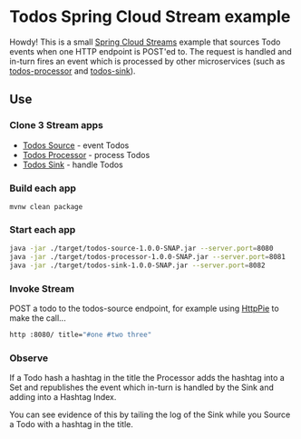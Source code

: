 # Todos Spring Cloud Stream example

Howdy!  This is a small [Spring Cloud Streams](https://cloud.spring.io/spring-cloud-stream/) example that sources Todo events when one HTTP endpoint is POST'ed to.  The request is handled and in-turn fires an event which is processed by other microservices (such as [todos-processor](https://github.com/corbtastik/todos-processor) and [todos-sink](https://github.com/corbtastik/todos-sink)).

## Use

### Clone 3 Stream apps

* [Todos Source](https://github.com/corbtastik/todos-source) - event Todos
* [Todos Processor](https://github.com/corbtastik/todos-processor) - process Todos
* [Todos Sink](https://github.com/corbtastik/todos-sink) - handle Todos

### Build each app

``mvnw clean package``

### Start each app

```bash
java -jar ./target/todos-source-1.0.0-SNAP.jar --server.port=8080
java -jar ./target/todos-processor-1.0.0-SNAP.jar --server.port=8081
java -jar ./target/todos-sink-1.0.0-SNAP.jar --server.port=8082
```

### Invoke Stream

POST a todo to the todos-source endpoint, for example using [HttpPie](https://httpie.org/) to make the call...

```bash
http :8080/ title="#one #two three"
```

### Observe

If a Todo hash a hashtag in the title the Processor adds the hashtag into a Set and republishes the event which in-turn is handled by the Sink and adding into a Hashtag Index.

You can see evidence of this by tailing the log of the Sink while you Source a Todo with a hashtag in the title.
